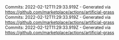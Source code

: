 Commits: 2022-02-12T11:29:33.919Z - Generated via https://github.com/marketplace/actions/artificial-grass
<br>
Commits: 2022-02-12T11:29:33.919Z - Generated via https://github.com/marketplace/actions/artificial-grass
<br>
Commits: 2022-02-12T11:29:33.919Z - Generated via https://github.com/marketplace/actions/artificial-grass
<br>
